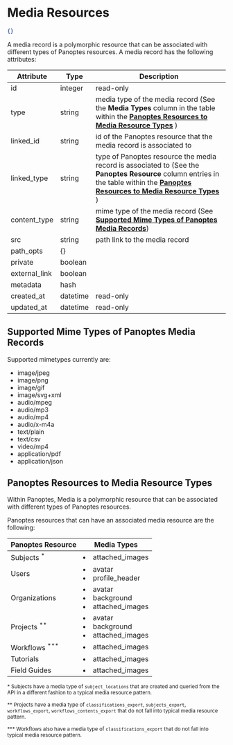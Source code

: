 # Media Resources
```json
{}
```

A media record is a polymorphic resource that can be associated with different types of Panoptes resources.   A media record has the following attributes:

Attribute | Type | Description
--------- | ---- | -----------
id | integer | read-only
type | string | media type of the media record (See the <b>Media Types</b> column in the table within the [<b>Panoptes Resources to Media Resource Types</b>](#panoptes-resources-to-media-resource-types) )
linked_id | string | id of the Panoptes resource that the media record is associated to
linked_type | string | type of Panoptes resource the media record is associated to  (See the <b>Panoptes Resource</b> column entries in the table within the [<b>Panoptes Resources to Media Resource Types</b>](#panoptes-resources-to-media-resource-types) )
content_type | string | mime type of the media record (See [<b>Supported Mime Types of Panoptes Media Records</b>](#supported-mime-types-of-panoptes-media-records))
src | string | path link to the media record
path_opts | {} |
private | boolean |
external_link | boolean |
metadata | hash |
created_at | datetime | read-only
updated_at | datetime | read-only

## Supported Mime Types of Panoptes Media Records

Supported mimetypes currently are:

+ image/jpeg
+ image/png
+ image/gif
+ image/svg+xml
+ audio/mpeg
+ audio/mp3
+ audio/mp4
+ audio/x-m4a
+ text/plain
+ text/csv
+ video/mp4
+ application/pdf
+ application/json



## Panoptes Resources to Media Resource Types

Within Panoptes, Media is a polymorphic resource that can be associated with different types of Panoptes resources.

Panoptes resources that can have an associated media resource are the following:

Panoptes Resource | Media Types
----------------- | ----------
Subjects <sup>*</sup> | <li>attached_images</li>
Users | <li>avatar</li><li>profile_header</li>
Organizations | <li>avatar</li><li>background</li><li>attached_images</li>
Projects  <sup>**</sup> | <li>avatar</li><li>background</li><li>attached_images</li>
Workflows  <sup>***</sup> | <li>attached_images</li>
Tutorials | <li>attached_images</li>
Field Guides | <li>attached_images</li>

<sup>* Subjects have a media type of `subject_locations` that are created and queried from the API in a different fashion to a typical media resource pattern. </sup> <br>

<sup>** Projects have a media type of   `classifications_export`, `subjects_export`, `workflows_export`, `workflows_contents_export` that do not fall into typical media resource pattern. </sup> <br>

<sup>*** Workflows also have a media type of `classifications_export` that do not fall into typical media resource pattern. </sup> <br>





